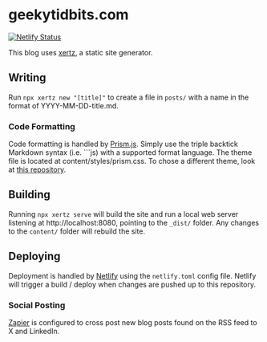 # geekytidbits.com

[![Netlify Status](https://api.netlify.com/api/v1/badges/81c6e367-d012-4a9d-a6bc-7b4b165c7f74/deploy-status)](https://app.netlify.com/sites/frosty-benz-141b70/deploys)

This blog uses [xertz](https://github.com/bradymholt/xertz), a static site generator.

## Writing

Run `npx xertz new "[title]"` to create a file in `posts/` with a name in the format of YYYY-MM-DD-title.md.

### Code Formatting

Code formatting is handled by [Prism.js](https://prismjs.com/#supported-languages). Simply use the triple backtick Markdown syntax (i.e. ```js) with a supported format language. The theme file is located at content/styles/prism.css. To chose a different theme, look at [this repository](https://github.com/PrismJS/prism-themes).

## Building

Running `npx xertz serve` will build the site and run a local web server listening at http://localhost:8080, pointing to the `_dist/` folder. Any changes to the `content/` folder will rebuild the site.

## Deploying

Deployment is handled by [Netlify](http://netlify.com) using the `netlify.toml` config file. Netlify will trigger a build / deploy when changes are pushed up to this repository.

### Social Posting

[Zapier](https://zapier.com) is configured to cross post new blog posts found on the RSS feed to X and LinkedIn.
